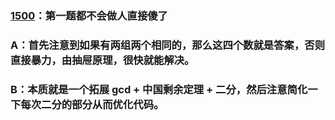 
### [1500](https://codeforces.com/contest/1500)：第一题都不会做人直接傻了

### A：首先注意到如果有两组两个相同的，那么这四个数就是答案，否则直接暴力，由抽屉原理，很快就能解决。

### B：本质就是一个拓展 gcd + 中国剩余定理 + 二分，然后注意简化一下每次二分的部分从而优化代码。
